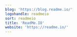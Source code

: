 ```yaml
---
blog: 'https://blog.readme.io/'
logohandle: readmeio
sort: readmeio
title: 'ReadMe.IO'
website: 'https://readme.io/'
---
```


